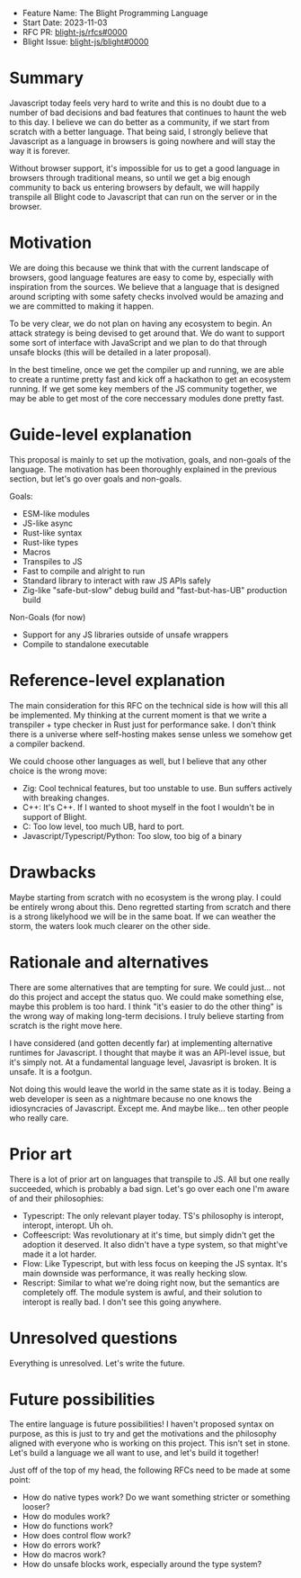- Feature Name: The Blight Programming Language
- Start Date: 2023-11-03
- RFC PR: [blight-js/rfcs#0000](https://github.com/blight-js/rfcs/pull/1)
- Blight Issue:
  [blight-js/blight#0000](https://github.com/blight-js/blight/issues/1)

# Summary

[summary]: #summary

Javascript today feels very hard to write and this is no doubt due to a number
of bad decisions and bad features that continues to haunt the web to this day. I
believe we can do better as a community, if we start from scratch with a better
language. That being said, I strongly believe that Javascript as a language in
browsers is going nowhere and will stay the way it is forever.

Without browser support, it's impossible for us to get a good language in
browsers through traditional means, so until we get a big enough community to
back us entering browsers by default, we will happily transpile all Blight code
to Javascript that can run on the server or in the browser.

# Motivation

[motivation]: #motivation

We are doing this because we think that with the current landscape of browsers,
good language features are easy to come by, especially with inspiration from the
sources. We believe that a language that is designed around scripting with some
safety checks involved would be amazing and we are committed to making it
happen.

To be very clear, we do not plan on having any ecosystem to begin. An attack
strategy is being devised to get around that. We do want to support some sort of
interface with JavaScript and we plan to do that through unsafe blocks (this
will be detailed in a later proposal).

In the best timeline, once we get the compiler up and running, we are able to
create a runtime pretty fast and kick off a hackathon to get an ecosystem
running. If we get some key members of the JS community together, we may be able
to get most of the core neccessary modules done pretty fast.

# Guide-level explanation

[guide-level-explanation]: #guide-level-explanation

This proposal is mainly to set up the motivation, goals, and non-goals of the
language. The motivation has been thoroughly explained in the previous section,
but let's go over goals and non-goals.

Goals:

- ESM-like modules
- JS-like async
- Rust-like syntax
- Rust-like types
- Macros
- Transpiles to JS
- Fast to compile and alright to run
- Standard library to interact with raw JS APIs safely
- Zig-like "safe-but-slow" debug build and "fast-but-has-UB" production build

Non-Goals (for now)

- Support for any JS libraries outside of unsafe wrappers
- Compile to standalone executable

# Reference-level explanation

[reference-level-explanation]: #reference-level-explanation

The main consideration for this RFC on the technical side is how will this all
be implemented. My thinking at the current moment is that we write a
transpiler + type checker in Rust just for performance sake. I don't think there
is a universe where self-hosting makes sense unless we somehow get a compiler
backend.

We could choose other languages as well, but I believe that any other choice is
the wrong move:

- Zig: Cool technical features, but too unstable to use. Bun suffers actively
  with breaking changes.
- C++: It's C++. If I wanted to shoot myself in the foot I wouldn't be in
  support of Blight.
- C: Too low level, too much UB, hard to port.
- Javascript/Typescript/Python: Too slow, too big of a binary

# Drawbacks

[drawbacks]: #drawbacks

Maybe starting from scratch with no ecosystem is the wrong play. I could be
entirely wrong about this. Deno regretted starting from scratch and there is a
strong likelyhood we will be in the same boat. If we can weather the storm, the
waters look much clearer on the other side.

# Rationale and alternatives

[rationale-and-alternatives]: #rationale-and-alternatives

There are some alternatives that are tempting for sure. We could just... not do
this project and accept the status quo. We could make something else, maybe this
problem is too hard. I think "it's easier to do the other thing" is the wrong
way of making long-term decisions. I truly believe starting from scratch is the
right move here.

I have considered (and gotten decently far) at implementing alternative runtimes
for Javascript. I thought that maybe it was an API-level issue, but it's simply
not. At a fundamental language level, Javasript is broken. It is unsafe. It is a
footgun.

Not doing this would leave the world in the same state as it is today. Being a
web developer is seen as a nightmare because no one knows the idiosyncracies of
Javascript. Except me. And maybe like... ten other people who really care.

# Prior art

[prior-art]: #prior-art

There is a lot of prior art on languages that transpile to JS. All but one
really succeeded, which is probably a bad sign. Let's go over each one I'm aware
of and their philosophies:

- Typescript: The only relevant player today. TS's philosophy is interopt,
  interopt, interopt. Uh oh.
- Coffeescript: Was revolutionary at it's time, but simply didn't get the
  adoption it deserved. It also didn't have a type system, so that might've made
  it a lot harder.
- Flow: Like Typescript, but with less focus on keeping the JS syntax. It's main
  downside was performance, it was really hecking slow.
- Rescript: Similar to what we're doing right now, but the semantics are
  completely off. The module system is awful, and their solution to interopt is
  really bad. I don't see this going anywhere.

# Unresolved questions

[unresolved-questions]: #unresolved-questions

Everything is unresolved. Let's write the future.

# Future possibilities

[future-possibilities]: #future-possibilities

The entire language is future possibilities! I haven't proposed syntax on
purpose, as this is just to try and get the motivations and the philosophy
aligned with everyone who is working on this project. This isn't set in stone.
Let's build a language we all want to use, and let's build it together!

Just off of the top of my head, the following RFCs need to be made at some
point:

- How do native types work? Do we want something stricter or something looser?
- How do modules work?
- How do functions work?
- How does control flow work?
- How do errors work?
- How do macros work?
- How do unsafe blocks work, especially around the type system?
